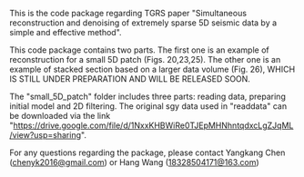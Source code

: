 This is the code package regarding TGRS paper "Simultaneous reconstruction and denoising of extremely sparse 5D seismic data by a simple and effective method".

This code package contains two parts. The first one is an example of reconstruction for a small 5D patch (Figs. 20,23,25). The other one is an example of stacked section based on a larger data volume (Fig. 26), WHICH IS STILL UNDER PREPARATION AND WILL BE RELEASED SOON.

The "small_5D_patch" folder includes three parts: reading data, preparing initial model and 2D filtering. The original sgy data used in "readdata" can be downloaded via the link "https://drive.google.com/file/d/1NxxKHBWiRe0TJEpMHNhntqdxcLgZJqML/view?usp=sharing".

For any questions regarding the package, please contact Yangkang Chen (chenyk2016@gmail.com) or Hang Wang (18328504171@163.com)
